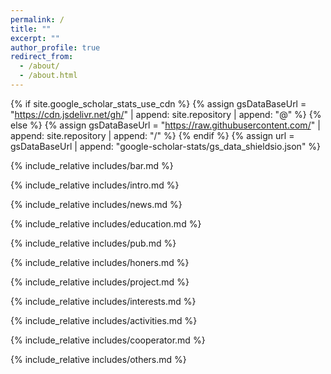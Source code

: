 ```yaml
---
permalink: /
title: ""
excerpt: ""
author_profile: true
redirect_from: 
  - /about/
  - /about.html
---
```


{% if site.google_scholar_stats_use_cdn %}
{% assign gsDataBaseUrl = "https://cdn.jsdelivr.net/gh/" | append: site.repository | append: "@" %}
{% else %}
{% assign gsDataBaseUrl = "https://raw.githubusercontent.com/" | append: site.repository | append: "/" %}
{% endif %}
{% assign url = gsDataBaseUrl | append: "google-scholar-stats/gs_data_shieldsio.json" %}

{% include_relative includes/bar.md %}

<span class='anchor' id='about-me'></span>

{% include_relative includes/intro.md %}

{% include_relative includes/news.md %}

{% include_relative includes/education.md %}

{% include_relative includes/pub.md %}

{% include_relative includes/honers.md %}

{% include_relative includes/project.md %}

{% include_relative includes/interests.md %}

{% include_relative includes/activities.md %}

{% include_relative includes/cooperator.md %}

{% include_relative includes/others.md %}

